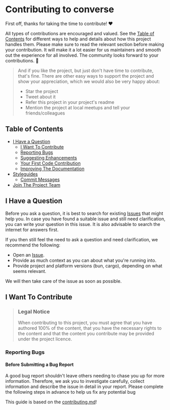 # Contributing to converse

First off, thanks for taking the time to contribute! ❤️

All
 types of contributions are encouraged and valued. See the [Table of 
Contents](#table-of-contents) for different ways to help and details 
about how this project handles them. Please make sure to read the 
relevant section before making your contribution. It will make it a lot 
easier for us maintainers and smooth out the experience for all 
involved. The community looks forward to your contributions. 🎉

> And if you like the project, but just don't have time to contribute, 
that's fine. There are other easy ways to support the project and show 
your appreciation, which we would also be very happy about:
> - Star the project
> - Tweet about it
> - Refer this project in your project's readme
> - Mention the project at local meetups and tell your friends/colleagues

<!-- omit in toc -->
## Table of Contents

- [I Have a Question](#i-have-a-question)
  - [I Want To Contribute](#i-want-to-contribute)
  - [Reporting Bugs](#reporting-bugs)
  - [Suggesting Enhancements](#suggesting-enhancements)
  - [Your First Code Contribution](#your-first-code-contribution)
  - [Improving The Documentation](#improving-the-documentation)
- [Styleguides](#styleguides)
  - [Commit Messages](#commit-messages)
- [Join The Project Team](#join-the-project-team)



## I Have a Question

Before you ask a question, it is best to search for existing 
[Issues](https://github.com/vishruth-thimmaiah/yacc/issues) that might 
help you. In case you have found a suitable issue and still need 
clarification, you can write your question in this issue. It is also 
advisable to search the internet for answers first.

If you then still feel the need to ask a question and need clarification, we recommend the following:

- Open an [Issue](https://github.com/vishruth-thimmaiah/yacc/issues/new).
- Provide as much context as you can about what you're running into.
- Provide project and platform versions (bun, cargo), depending on what seems relevant.

We will then take care of the issue as soon as possible.

## I Want To Contribute

> ### Legal Notice <!-- omit in toc -->
> When contributing to this project, you must agree that you have 
authored 100% of the content, that you have the necessary rights to the 
content and that the content you contribute may be provided under the 
project licence.

### Reporting Bugs

<!-- omit in toc -->
#### Before Submitting a Bug Report

A good bug report shouldn't leave others needing to chase you up for more
 information. Therefore, we ask you to investigate carefully, collect 
information and describe the issue in detail in your report. Please 
complete the following steps in advance to help us fix any potential bug

This guide is based on the [contributing.md](https://contributing.md/generator)!
